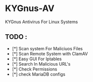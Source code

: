 # KYGnus-AV
KYGnus Antivirus For Linux Systems





















## TODO :

 - [*] Scan system For Maliciuos Files
 - [*] Scan Remote System with ClamAV
 - [*] Easy GUI For Iptables
 - [*] Search In  Malicious URL's 
 - [*] Check Permissions
 - [*] check MariaDB configs 